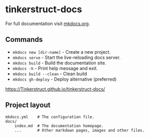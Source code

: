# tinkerstruct-docs



For full documentation visit [mkdocs.org](https://www.mkdocs.org).

## Commands

* `mkdocs new [dir-name]` - Create a new project.
* `mkdocs serve` - Start the live-reloading docs server.
* `mkdocs build` - Build the documentation site.
* `mkdocs -h` - Print help message and exit.
* `mkdocs build --clean` - Clean build
* `mkdocs gh-deploy` - Deploy alternative (preferred)

https://Tinkerstruct.github.io/tinkerstruct-docs/

## Project layout

    mkdocs.yml    # The configuration file.
    docs/
        index.md  # The documentation homepage.
        ...       # Other markdown pages, images and other files.